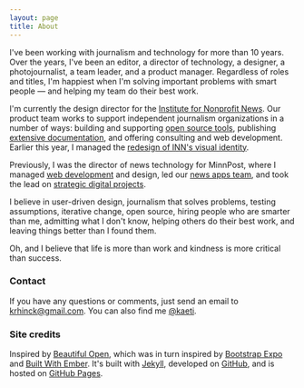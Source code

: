 ```yaml
---
layout: page
title: About
---
```


I've been working with journalism and technology for more than 10 years. Over the years, I've been an editor, a director of technology, a designer, a photojournalist, a team leader, and a product manager. Regardless of roles and titles, I'm happiest when I'm solving important problems with smart people — and helping my team do their best work. 

I'm currently the design director for the [Institute for Nonprofit News](http://www.inn.org). Our product team works to support independent journalism organizations in a number of ways: building and supporting [open source tools](http://largoproject.org), publishing [extensive documentation](http://github.com/inn/docs), and offering consulting and web development. Earlier this year, I managed the [redesign of INN's visual identity](http://nerds.inn.org/2015/03/10/how-we-redesigned-inn-in-60-days/).

Previously, I was the director of news technology for MinnPost, where I managed [web development](https://www.minnpost.com/inside-minnpost/2012/02/new-minnpost) and design, led our [news apps team](http://www.minnpost.com/data), and took the lead on [strategic digital projects](https://www.minnpost.com/inside-minnpost/2014/03/minnpost-and-vosd-launch-joint-knight-funded-project-build-membership-and-su).

I believe in user-driven design, journalism that solves problems, testing assumptions, iterative change, open source, hiring people who are smarter than me, admitting what I don't know, helping others do their best work, and leaving things better than I found them. 

Oh, and I believe that life is more than work and kindness is more critical than success.


### Contact
If you have any questions or comments, just send an email to
[krhinck@gmail.com](mailto:krhinck@gmail.com). You can also find me [@kaeti](http://twitter.com/kaeti).

### Site credits
Inspired by [Beautiful Open](http://beautifulopen.com/), which was in turn inspired by [Bootstrap Expo](http://expo.getbootstrap.com/)
and [Built With Ember](http://builtwithember.io/). It's built with
[Jekyll](http://jekyllrb.com), developed on
[GitHub](https://github.com/kaeti), and is hosted
on [GitHub Pages](https://pages.github.com).

